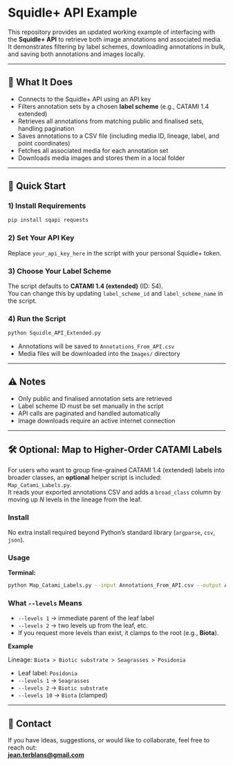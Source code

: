 # Squidle+ API Example

This repository provides an updated working example of interfacing with the **Squidle+ API** to retrieve both image annotations and associated media. It demonstrates filtering by label schemes, downloading annotations in bulk, and saving both annotations and images locally.

---

## 🔧 What It Does

- Connects to the Squidle+ API using an API key  
- Filters annotation sets by a chosen **label scheme** (e.g., CATAMI 1.4 extended)  
- Retrieves all annotations from matching public and finalised sets, handling pagination  
- Saves annotations to a CSV file (including media ID, lineage, label, and point coordinates)  
- Fetches all associated media for each annotation set  
- Downloads media images and stores them in a local folder

---

## 🚀 Quick Start

### 1) Install Requirements

```bash
pip install sqapi requests
```

### 2) Set Your API Key

Replace `your_api_key_here` in the script with your personal Squidle+ token.

### 3) Choose Your Label Scheme

The script defaults to **CATAMI 1.4 (extended)** (ID: 54).  
You can change this by updating `label_scheme_id` and `label_scheme_name` in the script.

### 4) Run the Script

```bash
python Squidle_API_Extended.py
```

- Annotations will be saved to `Annotations_From_API.csv`  
- Media files will be downloaded into the `Images/` directory

---

## ⚠️ Notes

- Only public and finalised annotation sets are retrieved  
- Label scheme ID must be set manually in the script  
- API calls are paginated and handled automatically  
- Image downloads require an active internet connection

---

## 🛠️ Optional: Map to Higher-Order CATAMI Labels

For users who want to group fine-grained CATAMI 1.4 (extended) labels into broader classes, an **optional** helper script is included: `Map_Catami_Labels.py`.  
It reads your exported annotations CSV and adds a `broad_class` column by moving up _N_ levels in the lineage from the leaf.

### Install

No extra install required beyond Python’s standard library (`argparse`, `csv`, `json`).

### Usage

**Terminal:**
```bash
python Map_Catami_Labels.py --input Annotations_From_API.csv --output Annotations_With_Broad.csv --levels 1
```

### What `--levels` Means

- `--levels 1` → immediate parent of the leaf label  
- `--levels 2` → two levels up from the leaf, etc.  
- If you request more levels than exist, it clamps to the root (e.g., **Biota**).

**Example**

Lineage: `Biota > Biotic substrate > Seagrasses > Posidonia`  
- Leaf label: `Posidonia`  
- `--levels 1` → `Seagrasses`  
- `--levels 2` → `Biotic substrate`  
- `--levels 10` → `Biota` (clamped)

---

## 📧 Contact

If you have ideas, suggestions, or would like to collaborate, feel free to reach out:  
**jean.terblans@gmail.com**
